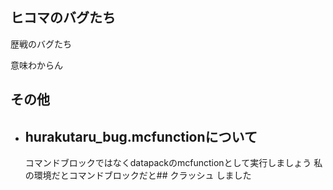 ## ヒコマのバグたち
歴戦のバグたち

意味わからん

## その他
- ## hurakutaru_bug.mcfunctionについて
     コマンドブロックではなくdatapackのmcfunctionとして実行しましょう
     私の環境だとコマンドブロックだと## クラッシュ しました

